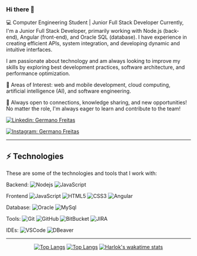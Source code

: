 ### Hi there 👋

💻 Computer Engineering Student | Junior Full Stack Developer
Currently, I'm a Junior Full Stack Developer, primarily working with Node.js (back-end), Angular (front-end), and Oracle SQL (database). I have experience in creating efficient APIs, system integration, and developing dynamic and intuitive interfaces.

I am passionate about technology and am always looking to improve my skills by exploring best development practices, software architecture, and performance optimization.

📌 Areas of Interest: web and mobile development, cloud computing, artificial intelligence (AI), and software engineering.

🚀 Always open to connections, knowledge sharing, and new opportunities! No matter the role, I'm always eager to learn and contribute to the team!


[![Linkedin: Germano Freitas](https://img.shields.io/badge/-Linkedin-blue?style=flat-square&logo=Linkedin&logoColor=white&link=https://www.linkedin.com/in/germano-freitas-2a0217298/)](https://www.linkedin.com/in/germano-freitas-2a0217298/)

[![Instagram: Germano Freitas](https://img.shields.io/badge/-Instagram-purple?style=flat-square&logo=Instagram&logoColor=white&link=https://www.instagram.com/germanofb_/)](https://www.instagram.com/germanofb_/)

____

## ⚡ Technologies

These are some of the technologies and tools that I work with:

Backend: 
![Nodejs](https://img.shields.io/badge/-Nodejs-339933?style=flat-square&logo=Node.js&logoColor=white)
![JavaScript](https://img.shields.io/badge/-JavaScript-black?style=flat-square&logo=javascript)

Frontend
![JavaScript](https://img.shields.io/badge/-JavaScript-black?style=flat-square&logo=javascript)
![HTML5](https://img.shields.io/badge/-HTML5-E34F26?style=flat-square&logo=html5&logoColor=white)
![CSS3](https://img.shields.io/badge/-CSS3-1572B6?style=flat-square&logo=css3)
![Angular](https://img.shields.io/badge/-Angular-DD0031?style=flat-square&logo=angular)

Database:
![Oracle](https://img.shields.io/badge/-oracle-black?style=flat-square&logo=oracle)
![MySql](https://img.shields.io/badge/-Mysql-black?style=flat-square&logo=Mysql)

Tools:
![Git](https://img.shields.io/badge/-Git-black?style=flat-square&logo=git)
![GitHub](https://img.shields.io/badge/-GitHub-181717?style=flat-square&logo=github)
![BitBucket](https://img.shields.io/badge/-BitBucket-darkblue?style=flat-square&logo=bitbucket)
![JIRA](https://img.shields.io/badge/-JIRA-0052CC?style=flat-square&logo=jira)

IDEs:
![VSCode](https://img.shields.io/badge/-VSCode-007ACC?style=flat-square&logo=visual-studio-code&logoColor=white)
![DBeaver](https://img.shields.io/badge/-DBeaver-black?style=flat-square&logo=DBeaver)

____

<div align="center">

[![Top Langs](https://github-readme-stats.vercel.app/api?username=GermanoAugustoFB&show_icons=true&theme=transparent&border_color=00000000&icon_color=6F34ad&text_color=cccccc)](https://github.com/anuraghazra/github-readme-stats)
[![Top Langs](https://github-readme-stats.vercel.app/api/top-langs/?username=GermanoAugustoFB&layout=compact&theme=transparent&border_color=00000000&text_color=ffffff)](https://github.com/anuraghazra/github-readme-stats)
[![Harlok's wakatime stats](https://github-readme-stats.vercel.app/api/wakatime?username=GermanoAugustoFB&layout=compact&theme=transparent&border_color=00000000&text_color=ffffff)](https://github.com/anuraghazra/github-readme-stats)

</div>

